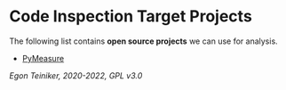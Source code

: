 # Code Inspection Target Projects 

The following list contains **open source projects** we can use for analysis.

* [PyMeasure](https://github.com/pymeasure/pymeasure)


*Egon Teiniker, 2020-2022, GPL v3.0*


